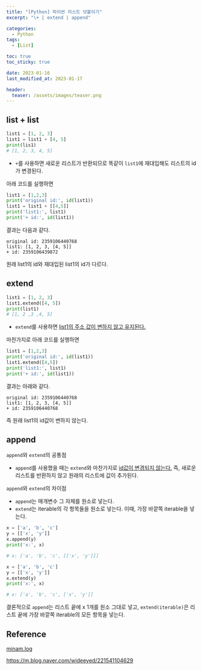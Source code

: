 ```yaml
---
title: "[Python] 파이썬 리스트 덧붙이기"
excerpt: "\+ | extend | append"

categories:
  - Python
tags:
  - [List]

toc: true
toc_sticky: true

date: 2023-01-16
last_modified_at: 2023-01-17

header:
  teaser: /assets/images/teaser.png
---
```


## list + list

```py
list1 = [1, 2, 3]
list1 = list1 + [4, 5]
print(lis1)
# [1, 2, 3, 4, 5]
```

* `+`를 사용하면 새로운 리스트가 반환되므로 똑같이 `list1`에 재대입해도 리스트의 id가 변경된다.

아래 코드를 실행하면

```py
list1 = [1,2,3]
print('original id:', id(list1))
list1 = list1 + [[4,5]]
print('list1:', list1)
print('+ id:', id(list1))
```

결과는 다음과 같다.

```
original id: 2359106440768
list1: [1, 2, 3, [4, 5]]
+ id: 2359106439872
```

원래 list1의 id와 재대입된 list1의 id가 다르다.

## extend

```py
list1 = [1, 2, 3]
list1.extend([4, 5])
print(list1)
# [1, 2 ,3 ,4, 5]
```

* `extend`를 사용하면 <u>list1의 주소 값이 변하지 않고 유지된다.</u>

마찬가지로 아래 코드를 실행하면

```py
list1 = [1,2,3]
print('original id:', id(list1))
list1.extend([4,5])
print('list1:', list1)
print('+ id:', id(list1))
```

결과는 아래와 같다.

```
original id: 2359106440768
list1: [1, 2, 3, [4, 5]]
+ id: 2359106440768
```

즉 원래 list1의 id값이 변하지 않는다.

## append

`append`와 `extend`의 공통점

* `append`를 사용했을 때는 `extend`와 마찬가지로 <u>id값이 변경되지 않는다.</u> 즉, 새로운 리스트를 반환하지 않고 원래의 리스트에 값이 추가된다.


`append`와 `extend`의 차이점

* `append`는 매개변수 그 자체를 원소로 넣는다.
* `extend`는 iterable의 각 항목들을 원소로 넣는다.
    이때, 가장 바깥쪽 iterable을 넣는다.

```py
x = ['a', 'b', 'c']
y = [['x', 'y']]
x.append(y)
print('x:', x)

# x: ['a', 'b', 'c', [['x', 'y']]]
```

```py
x = ['a', 'b', 'c']
y = [['x', 'y']]
x.extend(y)
print('x:', x)

# x: ['a', 'b', 'c', ['x', 'y']]
```

결론적으로 `append`는 리스트 끝에 x 1개를 원소 그대로 넣고, `extend(iterable)`은 리스트 끝에 가장 바깥쪽 iterable의 모든 항목을 넣는다.

## Reference

[minam.log](https://velog.io/@cha-suyeon/Python-%EB%A6%AC%EC%8A%A4%ED%8A%B8%EC%9D%98-%EB%8D%94%ED%95%98%EA%B8%B0-extendappend-%EC%B0%A8%EC%9D%B4-%EC%A0%90%ED%94%84%ED%88%AC%ED%8C%8C%EC%9D%B4%EC%8D%AC-%EC%A2%85%ED%95%A9%EB%AC%B8%EC%A0%9C-3%EB%B2%88)

<https://m.blog.naver.com/wideeyed/221541104629>